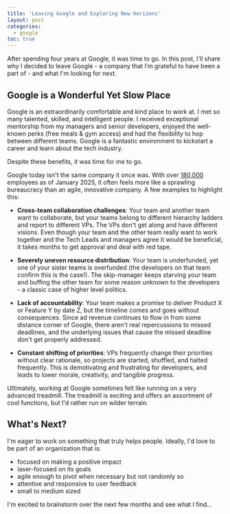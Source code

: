 ```yaml
---
title: 'Leaving Google and Exploring New Horizons'
layout: post
categories:
  - google
toc: true
---
```


After spending four years at Google, it was time to go. In this post, I'll share why I decided to leave Google - a company that I’m grateful to have been a part of - and what I'm looking for next.

## Google is a Wonderful Yet Slow Place

Google is an extraordinarily comfortable and kind place to work at. I met so many talented, skilled, and intelligent people. I received exceptional mentorship from my managers and senior developers, enjoyed the well-known perks (free meals & gym access) and had the flexibility to hop between different teams. Google is a fantastic environment to kickstart a career and learn about the tech industry.

Despite these benefits, it was time for me to go.

Google today isn't the same company it once was. With over [180,000](https://seo.ai/blog/how-many-people-work-at-google#:~:text=Google's%20employee%20count%20stands%20at,the%20previous%20count%20of%20182%2C381.) employees as of January 2025, it often feels more like a sprawling bureaucracy than an agile, innovative company. A few examples to highlight this:

- **Cross-team collaboration challenges**: Your team and another team want to collaborate, but your teams belong to different hierarchy ladders and report to different VPs. The VPs don't get along and have different visions. Even though your team and the other team really want to work together and the Tech Leads and managers agree it would be beneficial, it takes months to get approval and deal with red tape.

- **Severely uneven resource distribution**: Your team is underfunded, yet one of your sister teams is overfunded (the developers on that team confirm this is the case!). The skip-manager keeps starving your team and buffing the other team for some reason unknown to the developers - a classic case of higher level politics.

- **Lack of accountability**: Your team makes a promise to deliver Product X or Feature Y by date Z, but the timeline comes and goes without consequences. Since ad revenue continues to flow in from some distance corner of Google, there aren't real repercussions to missed deadlines, and the underlying issues that cause the missed deadline don't get properly addressed.

- **Constant shifting of priorities**: VPs frequently change their priorities without clear rationale, so projects are started, shuffled, and halted frequently. This is demotivating and frustrating for developers, and leads to lower morale, creativity, and tangible progress.

Ultimately, working at Google sometimes felt like running on a very advanced treadmill. The treadmill is exciting and offers an assortment of cool functions, but I'd rather run on wilder terrain.

## What's Next?

I'm eager to work on something that truly helps people. Ideally, I'd love to be part of an organization that is:

- focused on making a positive impact
- laser-focused on its goals
- agile enough to pivot when necessary but not randomly so
- attentive and responsive to user feedback
- small to medium sized

I'm excited to brainstorm over the next few months and see what I find...
